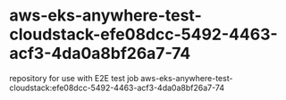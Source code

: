 # aws-eks-anywhere-test-cloudstack-efe08dcc-5492-4463-acf3-4da0a8bf26a7-74
repository for use with E2E test job aws-eks-anywhere-test-cloudstack:efe08dcc-5492-4463-acf3-4da0a8bf26a7-74
